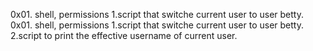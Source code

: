 0x01. shell, permissions
1.script that switche current user to user betty.
0x01. shell, permissions
1.script that switche current user to user betty.
2.script to print the effective username of current user.
